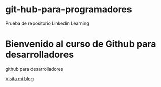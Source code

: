 # git-hub-para-programadores
Prueba de repositorio Linkedin Learning

# Bienvenido al curso de Github para desarrolladores
github para desarrolladores

[Visita mi blog](https:www.google.com)
